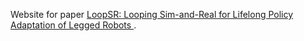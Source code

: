 Website for paper <a href="https://arxiv.org/pdf/2409.17992">LoopSR: Looping Sim-and-Real for Lifelong Policy Adaptation of
Legged Robots </a>.
